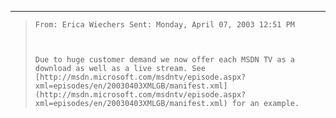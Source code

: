 * * *

<blockquote dir="ltr" style="MARGIN-RIGHT: 0px">

    From: Erica Wiechers Sent: Monday, April 07, 2003 12:51 PM



    Due to huge customer demand we now offer each MSDN TV as a download as well as a live stream. See [http://msdn.microsoft.com/msdntv/episode.aspx?xml=episodes/en/20030403XMLGB/manifest.xml](http://msdn.microsoft.com/msdntv/episode.aspx?xml=episodes/en/20030403XMLGB/manifest.xml) for an example.

</blockquote>